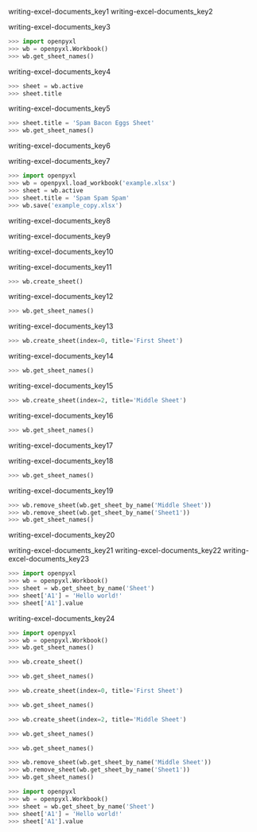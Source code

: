 writing-excel-documents_key1
writing-excel-documents_key2


writing-excel-documents_key3


```python
>>> import openpyxl
>>> wb = openpyxl.Workbook()
>>> wb.get_sheet_names()
```
writing-excel-documents_key4
```python
>>> sheet = wb.active
>>> sheet.title
```
writing-excel-documents_key5
```python
>>> sheet.title = 'Spam Bacon Eggs Sheet'
>>> wb.get_sheet_names()
```
writing-excel-documents_key6


writing-excel-documents_key7


```python
>>> import openpyxl
>>> wb = openpyxl.load_workbook('example.xlsx')
>>> sheet = wb.active
>>> sheet.title = 'Spam Spam Spam'
>>> wb.save('example_copy.xlsx')
```
writing-excel-documents_key8


writing-excel-documents_key9


writing-excel-documents_key10


writing-excel-documents_key11
```python
>>> wb.create_sheet()
```
writing-excel-documents_key12
```python
>>> wb.get_sheet_names()
```
writing-excel-documents_key13
```python
>>> wb.create_sheet(index=0, title='First Sheet')
```
writing-excel-documents_key14
```python
>>> wb.get_sheet_names()
```
writing-excel-documents_key15
```python
>>> wb.create_sheet(index=2, title='Middle Sheet')
```
writing-excel-documents_key16
```python
>>> wb.get_sheet_names()
```
writing-excel-documents_key17


writing-excel-documents_key18


```python
>>> wb.get_sheet_names()
```
writing-excel-documents_key19
```python
>>> wb.remove_sheet(wb.get_sheet_by_name('Middle Sheet'))
>>> wb.remove_sheet(wb.get_sheet_by_name('Sheet1'))
>>> wb.get_sheet_names()
```
writing-excel-documents_key20


writing-excel-documents_key21
writing-excel-documents_key22
writing-excel-documents_key23


```python
>>> import openpyxl
>>> wb = openpyxl.Workbook()
>>> sheet = wb.get_sheet_by_name('Sheet')
>>> sheet['A1'] = 'Hello world!'
>>> sheet['A1'].value
```
writing-excel-documents_key24
```python
>>> import openpyxl
>>> wb = openpyxl.Workbook()
>>> wb.get_sheet_names()
```
```python
>>> wb.create_sheet()
```
```python
>>> wb.get_sheet_names()
```
```python
>>> wb.create_sheet(index=0, title='First Sheet')
```
```python
>>> wb.get_sheet_names()
```
```python
>>> wb.create_sheet(index=2, title='Middle Sheet')
```
```python
>>> wb.get_sheet_names()
```
```python
>>> wb.get_sheet_names()
```
```python
>>> wb.remove_sheet(wb.get_sheet_by_name('Middle Sheet'))
>>> wb.remove_sheet(wb.get_sheet_by_name('Sheet1'))
>>> wb.get_sheet_names()
```
```python
>>> import openpyxl
>>> wb = openpyxl.Workbook()
>>> sheet = wb.get_sheet_by_name('Sheet')
>>> sheet['A1'] = 'Hello world!'
>>> sheet['A1'].value
```

